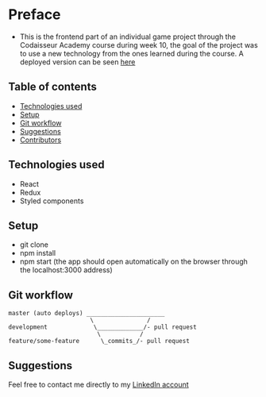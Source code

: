 # Preface
- This is the frontend part of an individual game project through the Codaisseur Academy course during week 10, the goal of the project was to use a new technology from the ones learned during the course. A deployed version can be seen [here](https://www.linkedin.com/in/marlon-saul-palpa-zavala-539620183/)

## Table of contents

- [Technologies used](#Technologies-used)
- [Setup](#Setup)
- [Git workflow](#Git-workflow)
- [Suggestions](#Suggestions)
- [Contributors](#Contributors)

## Technologies used
- React
- Redux
- Styled components

## Setup
- git clone
- npm install
- npm start (the app should open automatically on the browser through the localhost:3000 address)

## Git workflow

```
master (auto deploys) ______________________
                       \               /
development             \_____________/- pull request
                         \           /
feature/some-feature      \_commits_/- pull request
```

## Suggestions

Feel free to contact me directly to my [LinkedIn account](https://www.linkedin.com/in/marlon-saul-palpa-zavala-539620183/)
